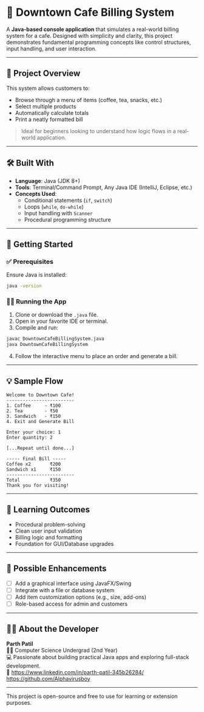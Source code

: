 # 🧾 Downtown Cafe Billing System

A **Java-based console application** that simulates a real-world billing system for a cafe. Designed with simplicity and clarity, this project demonstrates fundamental programming concepts like control structures, input handling, and user interaction.

---

## 🔧 Project Overview

This system allows customers to:

- Browse through a menu of items (coffee, tea, snacks, etc.)
- Select multiple products
- Automatically calculate totals
- Print a neatly formatted bill

> Ideal for beginners looking to understand how logic flows in a real-world application.

---

## 🛠 Built With

- **Language**: Java (JDK 8+)
- **Tools**: Terminal/Command Prompt, Any Java IDE (IntelliJ, Eclipse, etc.)
- **Concepts Used**:
  - Conditional statements (`if`, `switch`)
  - Loops (`while`, `do-while`)
  - Input handling with `Scanner`
  - Procedural programming structure

---

## 🚀 Getting Started

### ✅ Prerequisites

Ensure Java is installed:

```bash
java -version
```

### 🏃‍♂️ Running the App

1. Clone or download the `.java` file.
2. Open in your favorite IDE or terminal.
3. Compile and run:

```bash
javac DowntownCafeBillingSystem.java
java DowntownCafeBillingSystem
```

4. Follow the interactive menu to place an order and generate a bill.

---

## 💡 Sample Flow

```text
Welcome to Downtown Cafe!
-------------------------
1. Coffee     - ₹100
2. Tea        - ₹50
3. Sandwich   - ₹150
4. Exit and Generate Bill

Enter your choice: 1
Enter quantity: 2

[...Repeat until done...]

----- Final Bill -----
Coffee x2       ₹200
Sandwich x1     ₹150
-------------------------
Total           ₹350
Thank you for visiting!
```

---

## 🌱 Learning Outcomes

- Procedural problem-solving
- Clean user input validation
- Billing logic and formatting
- Foundation for GUI/Database upgrades

---

## 🚧 Possible Enhancements

- [ ] Add a graphical interface using JavaFX/Swing  
- [ ] Integrate with a file or database system  
- [ ] Add item customization options (e.g., size, add-ons)  
- [ ] Role-based access for admin and customers

---

## 🙋‍♂️ About the Developer

**Parth Patil**  
🧑‍🎓 Computer Science Undergrad (2nd Year)  
💻 Passionate about building practical Java apps and exploring full-stack development.  
🔗 https://www.linkedin.com/in/parth-patil-345b26284/
   https://github.com/Alphavirusboy

---

This project is open-source and free to use for learning or extension purposes.
